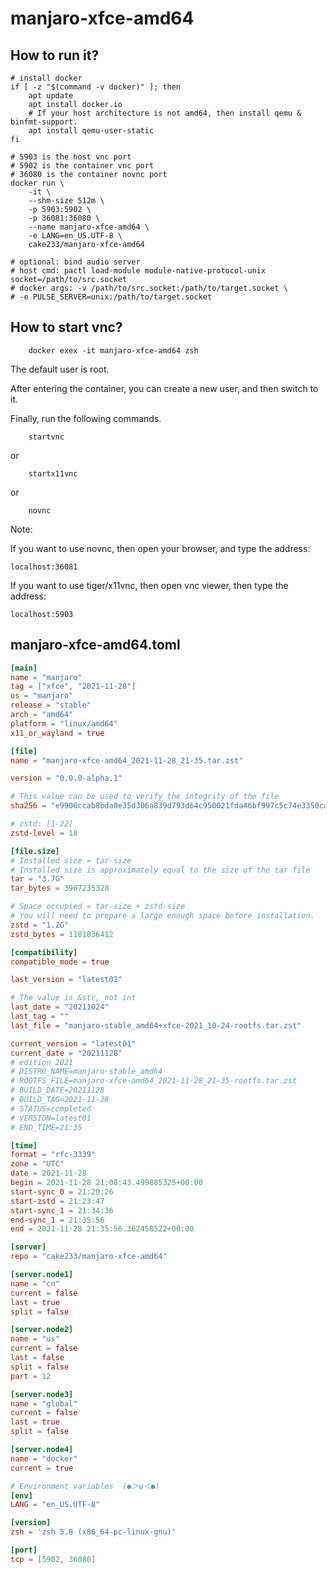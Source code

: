 # manjaro-xfce-amd64

## How to run it?

```shell
# install docker
if [ -z "$(command -v docker)" ]; then
    apt update
    apt install docker.io
    # If your host architecture is not amd64, then install qemu & binfmt-support.
    apt install qemu-user-static
fi

# 5903 is the host vnc port
# 5902 is the container vnc port
# 36080 is the container novnc port
docker run \
    -it \
    --shm-size 512m \
    -p 5903:5902 \
    -p 36081:36080 \
    --name manjaro-xfce-amd64 \
    -e LANG=en_US.UTF-8 \
    cake233/manjaro-xfce-amd64

# optional: bind audio server
# host cmd: pactl load-module module-native-protocol-unix socket=/path/to/src.socket
# docker args: -v /path/to/src.socket:/path/to/target.socket \
# -e PULSE_SERVER=unix:/path/to/target.socket

```

## How to start vnc?

```shell
    docker exex -it manjaro-xfce-amd64 zsh
```

The default user is root.

After entering the container, you can create a new user, and then switch to it.

Finally, run the following commands.

```shell
    startvnc
```

or

```shell
    startx11vnc
```

or

```shell
    novnc
```

Note:

If you want to use novnc, then open your browser, and type the address:

```
localhost:36081
```

If you want to use tiger/x11vnc, then open vnc viewer, then type the address:

```
localhost:5903
```

## manjaro-xfce-amd64.toml

```toml
[main]
name = "manjaro"
tag = ["xfce", "2021-11-28"]
os = "manjaro"
release = "stable"
arch = "amd64"
platform = "linux/amd64"
x11_or_wayland = true

[file]
name = "manjaro-xfce-amd64_2021-11-28_21-35.tar.zst"

version = "0.0.0-alpha.1"

# This value can be used to verify the integrity of the file
sha256 = "e9906ccab8bda0e35d306a839d793d64c950021fda46bf997c5c74e3350ca1b9"

# zstd: [1-22]
zstd-level = 18

[file.size]
# Installed size ≈ tar-size
# Installed size is approximately equal to the size of the tar file
tar = "3.7G"
tar_bytes = 3907235328

# Space occupied ≈ tar-size + zstd-size
# You will need to prepare a large enough space before installation.
zstd = "1.2G"
zstd_bytes = 1181836412

[compatibility]
compatible_mode = true

last_version = "latest02"

# The value is &str, not int
last_date = "20211024"
last_tag = ""
last_file = "manjaro-stable_amd64+xfce-2021_10-24-rootfs.tar.zst"

current_version = "latest01"
current_date = "20211128"
# edition 2021
# DISTRO_NAME=manjaro-stable_amd64
# ROOTFS_FILE=manjaro-xfce-amd64_2021-11-28_21-35-rootfs.tar.zst
# BUILD_DATE=20211128
# BUILD_TAG=2021-11-28
# STATUS=completed
# VERSION=latest01
# END_TIME=21:35

[time]
format = "rfc-3339"
zone = "UTC"
date = 2021-11-28
begin = 2021-11-28 21:08:43.499885325+00:00
start-sync_0 = 21:20:26
start-zstd = 21:23:47
start-sync_1 = 21:34:36
end-sync_1 = 21:35:56
end = 2021-11-28 21:35:56.362458522+00:00

[server]
repo = "cake233/manjaro-xfce-amd64"

[server.node1]
name = "cn"
current = false
last = true
split = false

[server.node2]
name = "us"
current = false
last = false
split = false
part = 12

[server.node3]
name = "global"
current = false
last = true
split = false

[server.node4]
name = "docker"
current = true

# Environment variables  (●＞ω＜●)
[env]
LANG = "en_US.UTF-8"

[version]
zsh = 'zsh 5.8 (x86_64-pc-linux-gnu)'

[port]
tcp = [5902, 36080]
```
